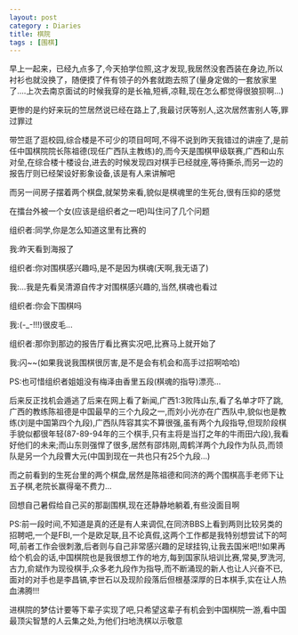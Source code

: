 ```yaml
---
layout: post
category : Diaries
title: 棋院
tags : [围棋]
---
```



早上一起来，已经九点多了,今天拍学位照,这才发现,我居然没套西装在身边,所以衬衫也就没换了，随便摸了件有领子的外套就跑去照了(量身定做的一套放家里了....上次去南京面试的时候我穿的是长袖,短裤,凉鞋,现在怎么都觉得很狼狈啊...)
 
更惨的是约好来玩的竺居然说已经在路上了,我最讨厌等别人,这次居然害别人等,罪过罪过
 
带竺逛了逛校园,综合楼是不可少的项目呵呵,不得不说到昨天我错过的讲座了,是前任中国棋院院长陈祖德(现任广西队主教练)的,而今天是围棋甲级联赛,广西和山东对垒,在综合楼十楼设台,进去的时候发现四对棋手已经就座,等待撕杀,而另一边的报告厅则已经架设好影象设备,该是有人来讲解吧
 
而另一间房子摆着两个棋盘,就架势来看,貌似是棋魂里的生死台,很有压抑的感觉
 
在擂台外被一个女(应该是组织者之一吧)叫住问了几个问题
 
组织者:同学,你是怎么知道这里有比赛的

我:昨天看到海报了

组织者:你对围棋感兴趣吗,是不是因为棋魂(天啊,我无语了)

我:...我是先看吴清源自传才对围棋感兴趣的,当然,棋魂也看过

组织者:你会下围棋吗

我:(-_-!!!)很皮毛...

组织者:那你到那边的报告厅看比赛实况吧,比赛马上就开始了

我:闪~~(如果我说我围棋很厉害,是不是会有机会和高手过招啊哈哈)
 
PS:也可惜组织者姐姐没有梅泽由香里五段(棋魂的指导)漂亮...
 
后来反正找机会遁逃了后来在网上看了新闻,广西1:3败阵山东,看了名单才吓了跳,广西的教练陈祖德是中国最早的三个九段之一,而刘小光亦在广西队中,貌似也是教练(刘是中国第四个九段),广西队阵容其实不算很强,虽有两个九段指导,但现阶段棋手貌似都很年轻(87-89-94年的三个棋手,只有主将是当打之年的牛雨田六段),我看好他们的未来;而山东则强悍了很多,居然有邵炜刚,周鹤洋两个九段作为队员,而领队是另一个九段曹大元(中国到现在一共也只有25个九段...)
 
而之前看到的生死台里的两个棋盘,居然是陈祖德和同济的两个围棋高手老师下让五子棋,老院长赢得毫不费力...
 
回想自己暑假给自己买的那副围棋,现在还静静地躺着,有些没面目啊
 
PS:前一段时间,不知道是真的还是有人来调侃,在同济BBS上看到两则比较另类的招聘吧,一个是FBI,一个是欧足联,且不论真假,这两个工作都是我特别想尝试下的呵呵,前者工作会很刺激,后者则与自己非常感兴趣的足球挂钩,让我去国米吧!!如果再给个机会的话,中国棋院也是我很想工作的地方,每到国家队培训比赛,常昊,罗洗河,古力,俞斌作为现役棋手,众多老九段作为指导,而不断涌现的新人也让人兴奋不已,面对的对手也是李昌镐,李世石以及现阶段落后但根基深厚的日本棋手,实在让人热血沸腾!!!
 
进棋院的梦估计要等下辈子实现了吧,只希望这辈子有机会到中国棋院一游,看中国最顶尖智慧的人云集之处,为他们扫地洗棋以示敬意
